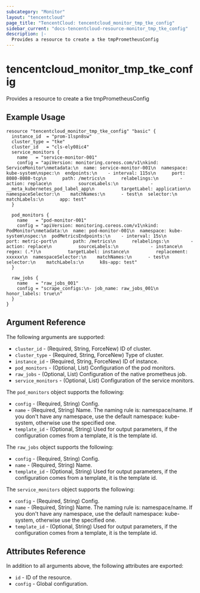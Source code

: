 ```yaml
---
subcategory: "Monitor"
layout: "tencentcloud"
page_title: "TencentCloud: tencentcloud_monitor_tmp_tke_config"
sidebar_current: "docs-tencentcloud-resource-monitor_tmp_tke_config"
description: |-
  Provides a resource to create a tke tmpPrometheusConfig
---
```


# tencentcloud_monitor_tmp_tke_config

Provides a resource to create a tke tmpPrometheusConfig

## Example Usage

```hcl
resource "tencentcloud_monitor_tmp_tke_config" "basic" {
  instance_id  = "prom-1lspn8sw"
  cluster_type = "tke"
  cluster_id   = "cls-ely08ic4"
  service_monitors {
    name   = "service-monitor-001"
    config = "apiVersion: monitoring.coreos.com/v1\nkind: ServiceMonitor\nmetadata:\n  name: service-monitor-001\n  namespace: kube-system\nspec:\n  endpoints:\n    - interval: 115s\n      port: 8080-8080-tcp\n      path: /metrics\n      relabelings:\n        - action: replace\n          sourceLabels:\n            - __meta_kubernetes_pod_label_app\n          targetLabel: application\n  namespaceSelector:\n    matchNames:\n      - test\n  selector:\n    matchLabels:\n      app: test"
  }

  pod_monitors {
    name   = "pod-monitor-001"
    config = "apiVersion: monitoring.coreos.com/v1\nkind: PodMonitor\nmetadata:\n  name: pod-monitor-001\n  namespace: kube-system\nspec:\n  podMetricsEndpoints:\n    - interval: 15s\n      port: metric-port\n      path: /metrics\n      relabelings:\n        - action: replace\n          sourceLabels:\n            - instance\n          regex: (.*)\n          targetLabel: instance\n          replacement: xxxxxx\n  namespaceSelector:\n    matchNames:\n      - test\n  selector:\n    matchLabels:\n      k8s-app: test"
  }

  raw_jobs {
    name   = "raw_jobs_001"
    config = "scrape_configs:\n- job_name: raw_jobs_001\n  honor_labels: true\n"
  }
}
```

## Argument Reference

The following arguments are supported:

* `cluster_id` - (Required, String, ForceNew) ID of cluster.
* `cluster_type` - (Required, String, ForceNew) Type of cluster.
* `instance_id` - (Required, String, ForceNew) ID of instance.
* `pod_monitors` - (Optional, List) Configuration of the pod monitors.
* `raw_jobs` - (Optional, List) Configuration of the native prometheus job.
* `service_monitors` - (Optional, List) Configuration of the service monitors.

The `pod_monitors` object supports the following:

* `config` - (Required, String) Config.
* `name` - (Required, String) Name. The naming rule is: namespace/name. If you don't have any namespace, use the default namespace: kube-system, otherwise use the specified one.
* `template_id` - (Optional, String) Used for output parameters, if the configuration comes from a template, it is the template id.

The `raw_jobs` object supports the following:

* `config` - (Required, String) Config.
* `name` - (Required, String) Name.
* `template_id` - (Optional, String) Used for output parameters, if the configuration comes from a template, it is the template id.

The `service_monitors` object supports the following:

* `config` - (Required, String) Config.
* `name` - (Required, String) Name. The naming rule is: namespace/name. If you don't have any namespace, use the default namespace: kube-system, otherwise use the specified one.
* `template_id` - (Optional, String) Used for output parameters, if the configuration comes from a template, it is the template id.

## Attributes Reference

In addition to all arguments above, the following attributes are exported:

* `id` - ID of the resource.
* `config` - Global configuration.


